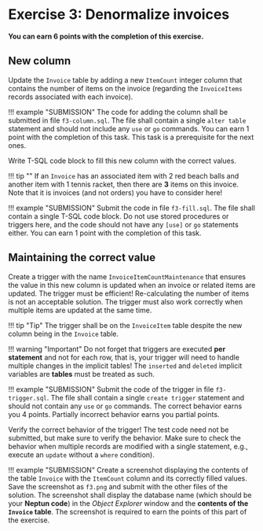 ﻿# Exercise 3: Denormalize invoices

**You can earn 6 points with the completion of this exercise.**

## New column

Update the `Invoice` table by adding a new `ItemCount` integer column that contains the number of items on the invoice (regarding the `InvoiceItems` records associated with each invoice).

!!! example "SUBMISSION"
    The code for adding the column shall be submitted in file `f3-column.sql`. The file shall contain a single `alter table` statement and should not include any `use` or `go` commands. You can earn 1 point with the completion of this task. This task is a prerequisite for the next ones.

Write T-SQL code block to fill this new column with the correct values.

!!! tip ""
    If an `Invoice` has an associated item with 2 red beach balls and another item with 1 tennis racket, then there are **3** items on this invoice. Note that it is invoices (and not orders) you have to consider here!

!!! example "SUBMISSION"
    Submit the code in file `f3-fill.sql`. The file shall contain a single T-SQL code block. Do not use stored procedures or triggers here, and the code should not have any `[use]` or `go` statements either. You can earn 1 point with the completion of this task.

## Maintaining the correct value

Create a trigger with the name `InvoiceItemCountMaintenance` that ensures the value in this new column is updated when an invoice or related items are updated. The trigger must be efficient! Re-calculating the number of items is not an acceptable solution. The trigger must also work correctly when multiple items are updated at the same time.

!!! tip "Tip"
    The trigger shall be on the `InvoiceItem` table despite the new column being in the `Invoice` table.

!!! warning "Important"
    Do not forget that triggers are executed **per statement** and not for each row, that is, your trigger will need to handle multiple changes in the implicit tables! The `inserted` and `deleted` implicit variables are **tables** must be treated as such.

!!! example "SUBMISSION"
    Submit the code of the trigger in file `f3-trigger.sql`. The file shall contain a single `create trigger` statement and should not contain any `use` or `go` commands. The correct behavior earns you 4 points. Partially incorrect behavior earns you partial points.

Verify the correct behavior of the trigger! The test code need not be submitted, but make sure to verify the behavior. Make sure to check the behavior when multiple records are modified with a single statement, e.g., execute an `update` without a `where` condition).

!!! example "SUBMISSION"
    Create a screenshot displaying the contents of the table `Invoice` with the `ItemCount` column and its correctly filled values. Save the screenshot as `f3.png` and submit with the other files of the solution. The screenshot shall display the database name (which should be your **Neptun code**) in the _Object Explorer_ window and the **contents of the `Invoice` table**. The screenshot is required to earn the points of this part of the exercise.
